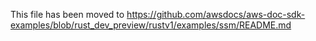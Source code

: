 This file has been moved to https://github.com/awsdocs/aws-doc-sdk-examples/blob/rust_dev_preview/rustv1/examples/ssm/README.md
